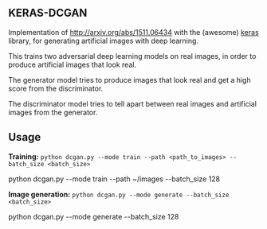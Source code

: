 ## KERAS-DCGAN ##
Implementation of http://arxiv.org/abs/1511.06434 with the (awesome) [keras](https://github.com/fchollet/keras) library, for generating artificial images with deep learning.

This trains two adversarial deep learning models on real images, in order to produce artificial images that look real.

The generator model tries to produce images that look real and get a high score from the discriminator.

The discriminator model tries to tell apart between real images and artificial images from the generator.

Usage
-----
**Training:**
 `python dcgan.py --mode train --path <path_to_images> --batch_size <batch_size>`
    
  python dcgan.py --mode train --path ~/images --batch_size 128

**Image generation:**
`python dcgan.py --mode generate --batch_size <batch_size>`

python dcgan.py --mode generate --batch_size 128

